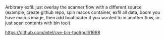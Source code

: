 Arbitrary exfil: just overlay the scanner flow with a different source (example, create github repo, spin macos container, exfil all data, boom you have macos image, then add bootloader if you wanted to in another flow, or just scan contents with bin tool)

https://github.com/intel/cve-bin-tool/pull/1698